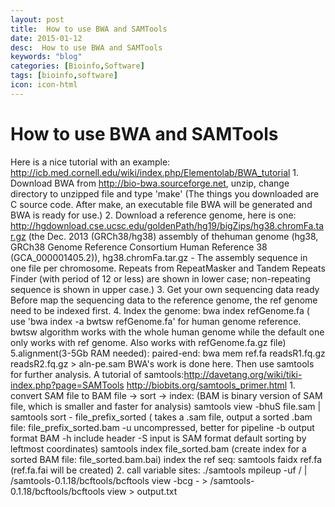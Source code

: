 ```yaml
---
layout: post
title:  How to use BWA and SAMTools
date: 2015-01-12
desc:  How to use BWA and SAMTools
keywords: "blog"
categories: [Bioinfo,Software]
tags: [bioinfo,software]
icon: icon-html
---
```


# How to use BWA and SAMTools

Here is a nice tutorial with an example: http://icb.med.cornell.edu/wiki/index.php/Elementolab/BWA_tutorial 1\. Download BWA from http://bio-bwa.sourceforge.net, unzip, change directory to unzipped file and type 'make' (The things you downloaded are C source code. After make, an executable file BWA will be generated and BWA is ready for use.) 2\. Download a reference genome, here is one: http://hgdownload.cse.ucsc.edu/goldenPath/hg19/bigZips/hg38.chromFa.tar.gz (the Dec. 2013 (GRCh38/hg38) assembly of thehuman genome (hg38, GRCh38 Genome Reference Consortium Human Reference 38 (GCA_000001405.2)), hg38.chromFa.tar.gz - The assembly sequence in one file per chromosome. Repeats from RepeatMasker and Tandem Repeats Finder (with period of 12 or less) are shown in lower case; non-repeating sequence is shown in upper case.) 3\. Get your own sequencing data ready Before map the sequencing data to the reference genome, the ref genome need to be indexed first. 4\. Index the genome: bwa index refGenome.fa ( use 'bwa index -a bwtsw refGenome.fa' for human genome reference. bwtsw algorithm works with the whole human genome while the default one only works with ref genome. Also works with refGenome.fa.gz file) 5.alignment(3-5Gb RAM needed): paired-end: bwa mem ref.fa readsR1.fq.gz readsR2.fq.gz > aln-pe.sam BWA's work is done here. Then use samtools for further analysis. A tutorial of samtools:http://davetang.org/wiki/tiki-index.php?page=SAMTools http://biobits.org/samtools_primer.html 1\. convert SAM file to BAM file -> sort -> index: (BAM is binary version of SAM file, which is smaller and faster for analysis) samtools view -bhuS file.sam | samtools sort - file_prefix_sorted ( takes a .sam file, output a sorted .bam file: file_prefix_sorted.bam -u uncompressed, better for pipeline -b output format BAM -h include header -S input is SAM format default sorting by leftmost coordinates) samtools index file_sorted.bam (create index for a sorted BAM file: file_sorted.bam.bai) index the ref seq: samtools faidx ref.fa (ref.fa.fai will be created) 2\. call variable sites: ./samtools mpileup -uf / | /samtools-0.1.18/bcftools/bcftools view -bcg - > /samtools-0.1.18/bcftools/bcftools view > output.txt
